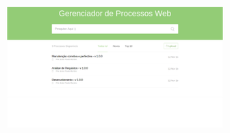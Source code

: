 ![screenshot](https://github.com/jpblbastos/gerenciador-processos-web/blob/master/libs/img/tela-principal.png)
